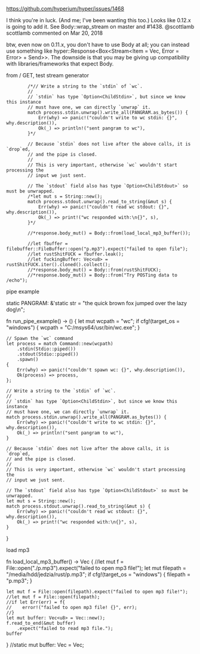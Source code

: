 https://github.com/hyperium/hyper/issues/1468

I think you're in luck. (And me; I've been wanting this too.) Looks like 0.12.x is going to add it. See Body::wrap_stream on master and #1438.
@scottlamb
scottlamb commented on Mar 20, 2018

btw, even now on 0.11.x, you don't have to use Body at all; you can instead use something like hyper::Response<Box<Stream<Item = Vec<u8>, Error = Error> + Send>>. The downside is that you may be giving up compatibility with libraries/frameworks that expect Body.



from / GET, test stream generator

            /*// Write a string to the `stdin` of `wc`.
            //
            // `stdin` has type `Option<ChildStdin>`, but since we know this instance
            // must have one, we can directly `unwrap` it.
            match process.stdin.unwrap().write_all(PANGRAM.as_bytes()) {
                Err(why) => panic!("couldn't write to wc stdin: {}", why.description()),
                Ok(_) => println!("sent pangram to wc"),
            }*/

            // Because `stdin` does not live after the above calls, it is `drop`ed,
            // and the pipe is closed.
            //
            // This is very important, otherwise `wc` wouldn't start processing the
            // input we just sent.

            // The `stdout` field also has type `Option<ChildStdout>` so must be unwrapped.
            /*let mut s = String::new();
            match process.stdout.unwrap().read_to_string(&mut s) {
                Err(why) => panic!("couldn't read wc stdout: {}", why.description()),
                Ok(_) => print!("wc responded with:\n{}", s),
            }*/

            //*response.body_mut() = Body::from(load_local_mp3_buffer());

            //let fbuffer = filebuffer::FileBuffer::open("p.mp3").expect("failed to open file");
            //let rustShitFUCK = fbuffer.leak();
            //let fuckingBuffer: Vec<u8> = rustShitFUCK.iter().cloned().collect();
            //*response.body_mut() = Body::from(rustShitFUCK);
            //*response.body_mut() = Body::from("Try POSTing data to /echo");

pipe example

static PANGRAM: &'static str = "the quick brown fox jumped over the lazy dog\n";

fn run_pipe_example() -> () {
    let mut wcpath = "wc";
    if cfg!(target_os = "windows") {
        wcpath = "C:/msys64/usr/bin/wc.exe";
    }

    // Spawn the `wc` command
    let process = match Command::new(wcpath)
        .stdin(Stdio::piped())
        .stdout(Stdio::piped())
        .spawn()
    {
        Err(why) => panic!("couldn't spawn wc: {}", why.description()),
        Ok(process) => process,
    };

    // Write a string to the `stdin` of `wc`.
    //
    // `stdin` has type `Option<ChildStdin>`, but since we know this instance
    // must have one, we can directly `unwrap` it.
    match process.stdin.unwrap().write_all(PANGRAM.as_bytes()) {
        Err(why) => panic!("couldn't write to wc stdin: {}", why.description()),
        Ok(_) => println!("sent pangram to wc"),
    }

    // Because `stdin` does not live after the above calls, it is `drop`ed,
    // and the pipe is closed.
    //
    // This is very important, otherwise `wc` wouldn't start processing the
    // input we just sent.

    // The `stdout` field also has type `Option<ChildStdout>` so must be unwrapped.
    let mut s = String::new();
    match process.stdout.unwrap().read_to_string(&mut s) {
        Err(why) => panic!("couldn't read wc stdout: {}", why.description()),
        Ok(_) => print!("wc responded with:\n{}", s),
    }
}

load mp3 

fn load_local_mp3_buffer() -> Vec<u8> {
    //let mut f = File::open("./p.mp3").expect("failed to open mp3 file!");
    let mut filepath = "/media/hdd/jedzia/rust/p.mp3";
    if cfg!(target_os = "windows") {
        filepath = "p.mp3";
    }

    let mut f = File::open(filepath).expect("failed to open mp3 file!");
    //let mut f = File::open(filepath);
    //if let Err(err) = f{
    //    error!("failed to open mp3 file! {}", err);
    //}
    let mut buffer: Vec<u8> = Vec::new();
    f.read_to_end(&mut buffer)
        .expect("failed to read mp3 file.");
    buffer
}
//static mut buffer: Vec<u8> = Vec<u8>;
